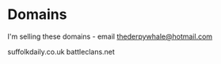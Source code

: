 # Domains
I'm selling these domains - email thederpywhale@hotmail.com


suffolkdaily.co.uk
battleclans.net

